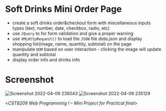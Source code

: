 # Soft Drinks Mini Order Page
- create a soft drinks order&checkout form with miscellaneous inputs types (text, number, date, checkbox, radio, etc)
- use `JQuery` to for form validation and give a proper warning
- use `XMLHttpRequest()` to load the `JSON` file *data.json* and display shopping list(image, name, quantity, subtotal) on the page
- manipulate `DOM` based on user interaction - clicking the image will update quantity and subtotal
- display order info and drinks info

# Screenshot
![Screenshot 2022-04-09 235043](https://user-images.githubusercontent.com/58931129/162600796-13b13bca-3090-46fd-a9c9-537fcb99abea.jpg)
![Screenshot 2022-04-09 235129](https://user-images.githubusercontent.com/58931129/162600798-dfd641ef-580c-4b0c-bb54-445e6c8a47c3.jpg)


<*CST8209 Web Programming I – Mini Project for Practical final*>
